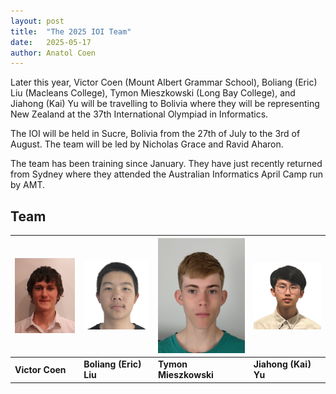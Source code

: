 ```yaml
---
layout: post
title:  "The 2025 IOI Team"
date:   2025-05-17
author: Anatol Coen
---
```


Later this year, Victor Coen (Mount Albert Grammar School), Boliang (Eric) Liu (Macleans College), Tymon Mieszkowski (Long Bay College), and Jiahong (Kai) Yu will be travelling to Bolivia where they will be representing New Zealand at the 37th International Olympiad in Informatics.

The IOI will be held in Sucre, Bolivia from the 27th of July to the 3rd of August. The team will be led by Nicholas Grace and Ravid Aharon.

The team has been training since January. They have just recently returned from Sydney where they attended the Australian Informatics April Camp run by AMT.

## Team
<div class="image-table-wrapper" markdown="block">

| ![Victor Coen](/images/posts/2025-05-17-Victor.jpg) | ![Boliang (Eric) Liu](/images/posts/2025-05-17-Eric.png) | ![Tymon Mieszkowski](/images/posts/2025-05-17-Tymon.jpg) | ![Jiahong (Kai) Yu](/images/posts/2025-05-17-Kai.jpg)
| ----------- | ----------- | ----------- | ----------- |
| **Victor Coen** | **Boliang (Eric) Liu** | **Tymon Mieszkowski** | **Jiahong (Kai) Yu** |

</div>